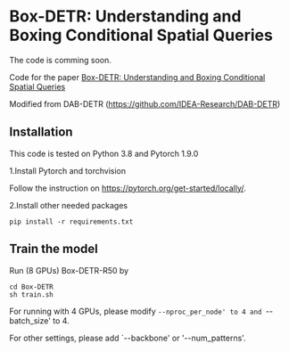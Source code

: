 # Box-DETR: Understanding and Boxing Conditional Spatial Queries

The code is comming soon.

Code for the paper [Box-DETR: Understanding and Boxing Conditional Spatial Queries](https://arxiv.org/abs/2307.08353)

Modified from DAB-DETR (https://github.com/IDEA-Research/DAB-DETR)

## Installation

This code is tested on Python 3.8 and Pytorch 1.9.0

1.Install Pytorch and torchvision

Follow the instruction on https://pytorch.org/get-started/locally/.

2.Install other needed packages

```shell
pip install -r requirements.txt
```
## Train the model

Run (8 GPUs) Box-DETR-R50 by

```shell
cd Box-DETR
sh train.sh
```

For running with 4 GPUs, please modify `--nproc_per_node' to 4 and `--batch_size' to 4.

For other settings, please add `--backbone' or '--num_patterns'.


